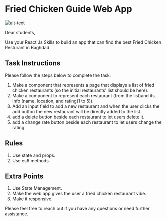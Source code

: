 # Fried Chicken Guide Web App


![alt-text](https://github.com/Aya-Jafar/fried-chicken-restaurant-guide/blob/master/React%20App%20(13).png)








Dear students,

Use your React Js Skills to build an app that can find the best Fried Chicken Resturant in Baghdad

## Task Instructions

Please follow the steps below to complete the task:

1. Make a component that represents a page that displays a list of fried chicken restaurants (so the initial restaurants' list should be here).
2. Make a component to represent each restaurant (from the list)and its info (name, location, and rating(1 to 5)).
3. Add an input field to add a new restaurant and when the user clicks the add button the new restaurant will be directly added to the list.
4. add a delete button beside each restaurant to let users delete it.
5. add a change rate button beside each restaurant to let users change the rating.

## Rules

1. Use state and props.
2. Use es6 methods.

## Extra Points

1. Use State Management.
2. Make the web app gives the user a fried chicken restaurant vibe.
3. Make it responsive.

Please feel free to reach out if you have any questions or need further assistance.
